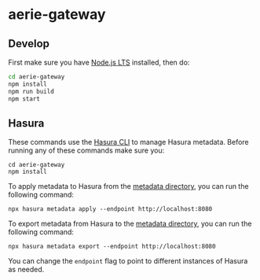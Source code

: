 # aerie-gateway

## Develop

First make sure you have [Node.js LTS](https://nodejs.org) installed, then do:

```sh
cd aerie-gateway
npm install
npm run build
npm start
```

## Hasura

These commands use the [Hasura CLI](https://hasura.io/docs/latest/graphql/core/hasura-cli/index.html) to manage Hasura metadata. Before running any of these commands make sure you:

```
cd aerie-gateway
npm install
```

To apply metadata to Hasura from the [metadata directory](./hasura/metadata), you can run the following command:

```
npx hasura metadata apply --endpoint http://localhost:8080
```

To export metadata from Hasura to the [metadata directory](./hasura/metadata), you can run the following command:

```
npx hasura metadata export --endpoint http://localhost:8080
```

You can change the `endpoint` flag to point to different instances of Hasura as needed.
